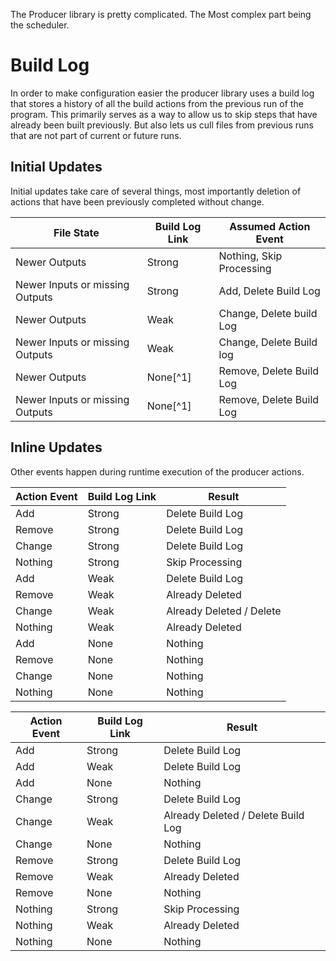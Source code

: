 The Producer library is pretty complicated. The Most complex part being the scheduler.



Build Log
===
In order to make configuration easier the producer library uses a build log that stores a history of all the build actions from the previous run of the program. This primarily serves as a way to allow us to skip steps that have already been built previously. But also lets us cull files from previous runs that are not part of current or future runs.



Initial Updates
---

Initial updates take care of several things, most importantly deletion of actions that have been previously completed without change.

File State                      | Build Log Link | Assumed Action Event
--------------------------------|----------------|-----------
Newer Outputs                   | Strong         | Nothing, Skip Processing
Newer Inputs or missing Outputs | Strong         | Add,    Delete Build Log
Newer Outputs                   | Weak           | Change, Delete build Log
Newer Inputs or missing Outputs | Weak           | Change, Delete Build log
Newer Outputs                   | None[^1]       | Remove, Delete Build Log
Newer Inputs or missing Outputs | None[^1]       | Remove, Delete Build Log


Inline Updates
---

Other events happen during runtime execution of the producer actions.

Action Event | Build Log Link | Result
-------------|----------------|--------
Add          | Strong         | Delete Build Log
Remove       | Strong         | Delete Build Log
Change       | Strong         | Delete Build Log
Nothing      | Strong         | Skip Processing
Add          | Weak           | Delete Build Log
Remove       | Weak           | Already Deleted
Change       | Weak           | Already Deleted / Delete
Nothing      | Weak           | Already Deleted
Add          | None           | Nothing
Remove       | None           | Nothing
Change       | None           | Nothing
Nothing      | None           | Nothing

Action Event | Build Log Link | Result
-------------|----------------|--------
Add          | Strong         | Delete Build Log
Add          | Weak           | Delete Build Log
Add          | None           | Nothing
Change       | Strong         | Delete Build Log
Change       | Weak           | Already Deleted / Delete Build Log
Change       | None           | Nothing
Remove       | Strong         | Delete Build Log
Remove       | Weak           | Already Deleted
Remove       | None           | Nothing
Nothing      | Strong         | Skip Processing 
Nothing      | Weak           | Already Deleted
Nothing      | None           | Nothing
